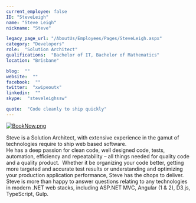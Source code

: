 ```yaml
---
current_employee: false
ID: "SteveLeigh"
name: "Steve Leigh"
nickname: "Steve"

legacy_page_url: "/AboutUs/Employees/Pages/SteveLeigh.aspx"
category: "Developers"
role:  "Solution Architect"
qualifications:  "Bachelor of IT, Bachelor of Mathematics"
location: "Brisbane"

blog:  ""
website:  ""
facebook:  ""
twitter:  "xwipeoutx"
linkedin:  ""
skype:  "steveleighssw"

quote:  "Code cleanly to ship quickly"
---
```


​​[![BookNow.png](/Images/Bio/BookNow.png)](http://veethere.com/With/SteveLeigh)​​​​​<span style="line-height:18px;">​​  

</span> 
<div>​​​Steve is a Solution Architect, with extensive experience in the gamut of technologies require to ship web based software.</div><div><div>

   </div><div>He has a deep passion for clean code, well designed code, tests, automation, efficiency and repeatability – all things needed for quality code and a quality product.  Whether it be organizing your code better, getting more targeted and accurate test results or understanding and optimizing your production application performance, Steve has the chops to deliver.  
</div><div>

   </div>Steve is more than happy to answer questions relating to any technologies in modern .NET web stacks, including ASP.NET MVC, Angular (1 & 2), D3.js, TypeScript, Gulp.</div>